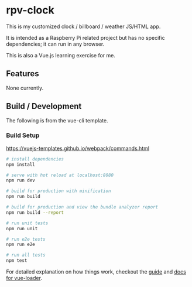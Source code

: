 # rpv-clock

This is my customized clock / billboard / weather JS/HTML app.

It is intended as a Raspberry Pi related project but has no specific dependencies; 
it can run in any browser.

This is also a Vue.js learning exercise for me.

## Features

None currently.

## Build / Development

The following is from the vue-cli template.

### Build Setup

https://vuejs-templates.github.io/webpack/commands.html

``` bash
# install dependencies
npm install

# serve with hot reload at localhost:8080
npm run dev

# build for production with minification
npm run build

# build for production and view the bundle analyzer report
npm run build --report

# run unit tests
npm run unit

# run e2e tests
npm run e2e

# run all tests
npm test
```

For detailed explanation on how things work, checkout the [guide](http://vuejs-templates.github.io/webpack/) and [docs for vue-loader](http://vuejs.github.io/vue-loader).
